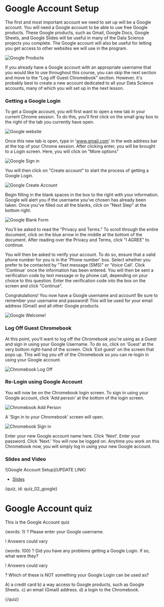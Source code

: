 # Google Account Setup

The first and most important account we need to set up will be a Google account. You will need a Google account to be able to use free Google products. These Google products, such as Gmail, Google Docs, Google Sheets, and Google Slides will be useful in many of the Data Science projects you complete. The Google account will also be useful for letting you get access to other 
websites we will use in the program. 

![Google Products](images/02_google_account/02_cdsintro_google_account-03.png)

If you already have a Google account with an appropriate username that you would like to use throughout this course, you can skip the next section and move to the "Log off Guest Chromebook" section. However, it's probably best to create a new account dedicated to all your Data Science accounts, many of which you will set up in the next lesson. 

### Getting a Google Login

To get a Google account, you will first want to open a new tab in your current Chrome session. To do this, you'll first click on the small gray box to the right of the tab you currently have open. 

![Google website](images/02_google_account/02_cdsintro_google_account-04.png)

Once this new tab is open, type in 'www.gmail.com' in the web address bar at the top of your Chrome session. After clicking enter, you will be brought to a Login screen. Here, you will click on "More options"

![Google Sign in](images/02_google_account/02_cdsintro_google_account-05.png)

You will then click on "Create account" to start the process of getting a Google Login. 

![Google Create Account](images/02_google_account/02_cdsintro_google_account-06.png)

Begin filling in the blank spaces in the box to the right with your information. Google will alert you if the username you've chosen has already been taken. Once you've filled out all the blanks, click on "Next Step" at the bottom right.

![Google Blank Form](images/02_google_account/02_cdsintro_google_account-08.png)

You'll be asked to read the "Privacy and Terms." To scroll through the entire document, click on the blue arrow in the middle at the bottom of the document. After reading over the Privacy and Terms, click "I AGREE" to continue.

You will then be asked to verify your account. To do so, ensure that a valid phone number for you is in the 'Phone number' box. Select whether you prefer to be contacted by "Text message (SMS)" or 'Voice Call'. Click 'Continue' once the information has been entered. You will then be sent a verification code by text message or by phone call, depending on your choice to this question. Enter the verification code into the box on the screen and click "Continue". 

Congratulations! You now have a Google username and account! Be sure to remember your username and password! This will be used for your email address (Gmail) and all other Google products. 

![Google Welcome!](images/02_google_account/02_cdsintro_google_account-15.png)

### Log Off Guest Chromebook

At this point, you'll want to log off the Chromebook you're using as a Guest and sign in using your Google Username. To do so, click on 'Guest' at the very bottom right-hand of the screen. Click 'Exit guest' on the screen that pops up. This will log you off of the Chromebook so you can re-login in using your Google account.

![Chromebook Log Off](images/02_google_account/02_cdsintro_google_account-16.png)

### Re-Login using Google Account

You will now be on the Chromebook login screen. To sign in using your Google account, click 'Add person' at the bottom of the login screen.

![Chromebook Add Person](images/02_google_account/02_cdsintro_google_account-17.png)

A 'Sign in to your Chromebook' screen will open. 

![Chromebook Sign in](images/02_google_account/02_cdsintro_google_account-18.png)

Enter your new Google account name here. Click 'Next'. Enter your password. Click 'Next.' You will now be logged on. Anytime you work on this Chromebook now, you will simply log in using your new Google account.

### Slides and Video

![Google Account Setup](UPDATE LINK)

* [Slides](https://docs.google.com/presentation/d/1sOBtwszQqq366q84VCDY_BwSjWQz_4yFJLC4ib1dEGQ/edit?usp=sharing)


{quiz, id: quiz_02_google}

# Google Account quiz

This is the Google Account quiz

{words: 1}
? Please enter your Google username.

! Answers could vary

{words: 100}
? Did you have any problems getting a Google Login. If so, what were they?

! Answers could vary

? Which of these is NOT something your Google Login can be used as?

A) a credit card
b) a way access to Google products, such as Google Sheets.
c) an email (Gmail) address.
d) a login to the Chromebook.

{/quiz}